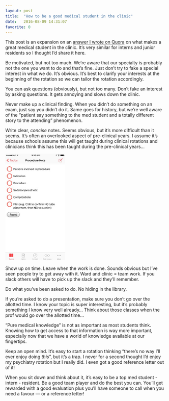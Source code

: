 ```yaml
---
layout: post
title:  "How to be a good medical student in the clinic"
date:   2016-08-09 14:31:07
favorite: 0
---
```


This post is an expansion on an [answer I wrote on Quora](https://www.quora.com/As-a-attending-physician-how-do-you-describe-the-best-medical-student-youve-ever-encountered-clinic-wise) on what makes a great medical student in the clinic. It’s very similar for interns and junior residents so I thought I’d share it here.<!--more-->

Be motivated, but not too much. We’re aware that our specialty is probably not the one you want to do and that’s fine. Just don’t try to fake a special interest in what we do. It’s obvious. It’s best to clarify your interests at the beginning of the rotation so we can tailor the rotation accordingly.

You can ask questions (obviously), but not too many. Don’t fake an interest by asking questions. It gets annoying and slows down the clinic.

Never make up a clinical finding. When you didn’t do something on an exam, just say you didn’t do it. Same goes for history, but we’re well aware of the “patient say something to the med student and a totally different story to the attending” phenomenon.

Write clear, *concise* notes. Seems obvious, but it’s more difficult than it seems. It’s often an overlooked aspect of pre-clinical years. I assume it’s because schools assume this will get taught during clinical rotations and clinicians think this has been taught during the pre-clinical years…

![Procedure Note](/images/blog/procedure-note.jpg)

Show up on time. Leave when the work is done. Sounds obvious but I’ve seen people try to get away with it. Ward and clinic = team work. If you slack others will have to pick up the slack and they’ll remember.

Do what you’ve been asked to do. No hiding in the library.

If you’re asked to do a presentation, make sure you don’t go over the allotted time. I know your topic is super interesting, but it’s probably something I know very well already… Think about those classes when the prof would go over the allotted time…

“Pure medical knowledge” is not as important as most students think. Knowing how to get access to that information is way more important, especially now that we have a world of knowledge available at our fingertips.

Keep an open mind. It’s easy to start a rotation thinking “there’s no way I’ll ever enjoy doing *this*”, but it’s a trap. I never for a second thought I’d enjoy my psychiatry rotation but I really did. I even got a good reference letter out of it!

When you sit down and think about it, it’s easy to be a top med student - intern - resident. Be a good team player and do the best you can. You’ll get rewarded with a good evaluation plus you’ll have someone to call when you need a favour — or a reference letter!

